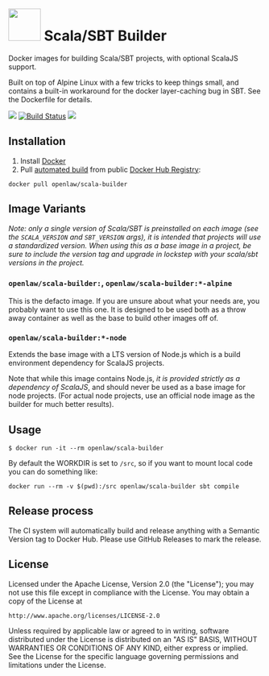 <h1>
    <img src="docs/pizza-scala-128.png" width=64>
    Scala/SBT Builder
</h1>

Docker images for building Scala/SBT projects, with optional ScalaJS support.

Built on top of Alpine Linux with a few tricks to keep things small, and
contains a built-in workaround for the docker layer-caching bug in SBT. See
the Dockerfile for details.

[![](https://images.microbadger.com/badges/version/openlaw/scala-builder.svg)](https://hub.docker.com/r/openlaw/scala-builder)
[![Build Status](https://travis-ci.com/openlawteam/scala-builder.svg?branch=master)](https://travis-ci.com/openlawteam/scala-builder)
![](https://img.shields.io/badge/pizza%20dog-approved-brightgreen.svg)


## Installation

1. Install [Docker](https://www.docker.com)
2. Pull [automated build](https://hub.docker.com/r/openlaw/scala-builder/) from
public [Docker Hub Registry](https://registry.hub.docker.com):
```
docker pull openlaw/scala-builder
```

## Image Variants

_Note: only a single version of Scala/SBT is preinstalled on each image (see the
`SCALA_VERSION` and `SBT_VERSION` args), it is intended that projects will use a
standardized version. When using this as a base image in a project, be sure to
include the version tag and upgrade in lockstep with your scala/sbt versions in
the project._

### `openlaw/scala-builder:`, `openlaw/scala-builder:*-alpine`

This is the defacto image. If you are unsure about what your needs are, you
probably want to use this one. It is designed to be used both as a throw away
container as well as the base to build other images off of.

### `openlaw/scala-builder:*-node`

Extends the base image with a LTS version of Node.js which is a build
environment dependency for ScalaJS projects.

Note that while this image contains Node.js, *it is provided strictly as a
dependency of ScalaJS*, and should never be used as a base image for node
projects. (For actual node projects, use an official node image as the builder
for much better results).

## Usage

```
$ docker run -it --rm openlaw/scala-builder
```

By default the WORKDIR is set to `/src`, so if you want to mount local code you
can do something like:

    docker run --rm -v $(pwd):/src openlaw/scala-builder sbt compile

## Release process

The CI system will automatically build and release anything with a Semantic
Version tag to Docker Hub. Please use GitHub Releases to mark the release.

## License

Licensed under the Apache License, Version 2.0 (the "License");
you may not use this file except in compliance with the License.
You may obtain a copy of the License at

    http://www.apache.org/licenses/LICENSE-2.0

Unless required by applicable law or agreed to in writing, software
distributed under the License is distributed on an "AS IS" BASIS,
WITHOUT WARRANTIES OR CONDITIONS OF ANY KIND, either express or implied.
See the License for the specific language governing permissions and
limitations under the License.
